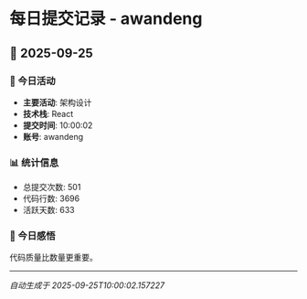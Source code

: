 # 每日提交记录 - awandeng

## 📅 2025-09-25

### 🎯 今日活动
- **主要活动**: 架构设计
- **技术栈**: React
- **提交时间**: 10:00:02
- **账号**: awandeng

### 📊 统计信息
- 总提交次数: 501
- 代码行数: 3696
- 活跃天数: 633

### 💭 今日感悟
代码质量比数量更重要。

---
*自动生成于 2025-09-25T10:00:02.157227*

